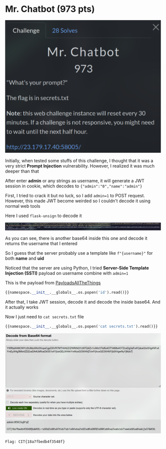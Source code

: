 # Mr. Chatbot (973 pts)

![MrChatbot](img/mrchatbot.png)

Initially, when tested some stuffs of this challenge, I thought that it was a very strict **Prompt Injection** vulnerability. However, I realized it was much deeper than that

After enter **admin** or any strings as username, it will generate a JWT session in cookie, which decodes to `{"admin":"0","name":"admin"}`

First, I tried to crack it but no luck, so I add `admin=1` to POST request. However, this made JWT become weirded so I couldn't decode it using normal web tools

Here I used `flask-unsign` to decode it

![decode](img/mrchatbot-flask-unsign.png)

As you can see, there is another base64 inside this one and decode it returns the username that I entered

So I guess that the server probably use a template like `f"{username}"` for both **name** and **uid**

Noticed that the server are using Python, I tried **Server-Side Template Injection (SSTI)** payload on username combine with `admin=1`

This is the payload from [PayloadsAllTheThings](https://github.com/swisskyrepo/PayloadsAllTheThings/blob/master/Server%20Side%20Template%20Injection/Python.md)

```python
{{namespace.__init__.__globals__.os.popen('id').read()}}
```

After that, I take JWT session, decode it and decode the inside base64. And it actually works

Now I just need to `cat secrets.txt` file

```python
{{namespace.__init__.__globals__.os.popen('cat secrets.txt').read()}}
```

![flag](img/mrchatbot-flag.png)

`Flag: CIT{18a7fbedb4f3548f}`
